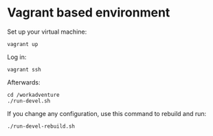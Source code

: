# Vagrant based environment

Set up your virtual machine:

    vagrant up

Log in:

    vagrant ssh

Afterwards:

    cd /workadventure
    ./run-devel.sh

If you change any configuration, use this command to rebuild and run:

    ./run-devel-rebuild.sh
